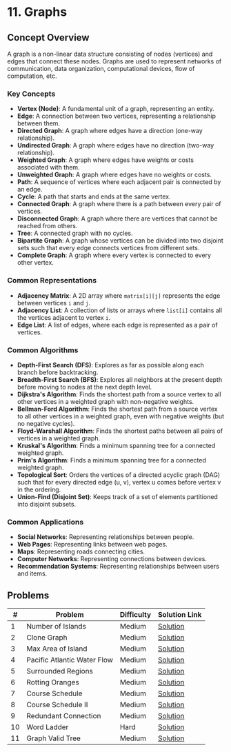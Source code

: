 # 11. Graphs

## Concept Overview

A graph is a non-linear data structure consisting of nodes (vertices) and edges that connect these nodes. Graphs are used to represent networks of communication, data organization, computational devices, flow of computation, etc.

### Key Concepts
- **Vertex (Node)**: A fundamental unit of a graph, representing an entity.
- **Edge**: A connection between two vertices, representing a relationship between them.
- **Directed Graph**: A graph where edges have a direction (one-way relationship).
- **Undirected Graph**: A graph where edges have no direction (two-way relationship).
- **Weighted Graph**: A graph where edges have weights or costs associated with them.
- **Unweighted Graph**: A graph where edges have no weights or costs.
- **Path**: A sequence of vertices where each adjacent pair is connected by an edge.
- **Cycle**: A path that starts and ends at the same vertex.
- **Connected Graph**: A graph where there is a path between every pair of vertices.
- **Disconnected Graph**: A graph where there are vertices that cannot be reached from others.
- **Tree**: A connected graph with no cycles.
- **Bipartite Graph**: A graph whose vertices can be divided into two disjoint sets such that every edge connects vertices from different sets.
- **Complete Graph**: A graph where every vertex is connected to every other vertex.

### Common Representations
- **Adjacency Matrix**: A 2D array where `matrix[i][j]` represents the edge between vertices `i` and `j`.
- **Adjacency List**: A collection of lists or arrays where `list[i]` contains all the vertices adjacent to vertex `i`.
- **Edge List**: A list of edges, where each edge is represented as a pair of vertices.

### Common Algorithms
- **Depth-First Search (DFS)**: Explores as far as possible along each branch before backtracking.
- **Breadth-First Search (BFS)**: Explores all neighbors at the present depth before moving to nodes at the next depth level.
- **Dijkstra's Algorithm**: Finds the shortest path from a source vertex to all other vertices in a weighted graph with non-negative weights.
- **Bellman-Ford Algorithm**: Finds the shortest path from a source vertex to all other vertices in a weighted graph, even with negative weights (but no negative cycles).
- **Floyd-Warshall Algorithm**: Finds the shortest paths between all pairs of vertices in a weighted graph.
- **Kruskal's Algorithm**: Finds a minimum spanning tree for a connected weighted graph.
- **Prim's Algorithm**: Finds a minimum spanning tree for a connected weighted graph.
- **Topological Sort**: Orders the vertices of a directed acyclic graph (DAG) such that for every directed edge (u, v), vertex u comes before vertex v in the ordering.
- **Union-Find (Disjoint Set)**: Keeps track of a set of elements partitioned into disjoint subsets.

### Common Applications
- **Social Networks**: Representing relationships between people.
- **Web Pages**: Representing links between web pages.
- **Maps**: Representing roads connecting cities.
- **Computer Networks**: Representing connections between devices.
- **Recommendation Systems**: Representing relationships between users and items.

## Problems

| # | Problem | Difficulty | Solution Link |
|---|---------|------------|---------------|
| 1 | Number of Islands | Medium | [Solution](./Number_of_Islands.md) |
| 2 | Clone Graph | Medium | [Solution](./Clone_Graph.md) |
| 3 | Max Area of Island | Medium | [Solution](./Max_Area_of_Island.md) |
| 4 | Pacific Atlantic Water Flow | Medium | [Solution](./Pacific_Atlantic_Water_Flow.md) |
| 5 | Surrounded Regions | Medium | [Solution](./Surrounded_Regions.md) |
| 6 | Rotting Oranges | Medium | [Solution](./Rotting_Oranges.md) |
| 7 | Course Schedule | Medium | [Solution](./Course_Schedule.md) |
| 8 | Course Schedule II | Medium | [Solution](./Course_Schedule_II.md) |
| 9 | Redundant Connection | Medium | [Solution](./Redundant_Connection.md) |
| 10 | Word Ladder | Hard | [Solution](./Word_Ladder.md) |
| 11 | Graph Valid Tree | Medium | [Solution](./Graph_Valid_Tree.md) |
